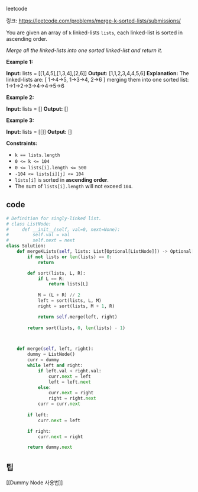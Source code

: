 leetcode

링크: https://leetcode.com/problems/merge-k-sorted-lists/submissions/

You are given an array of `k` linked-lists `lists`, each linked-list is sorted in ascending order.

_Merge all the linked-lists into one sorted linked-list and return it._

**Example 1:**

**Input:** lists = \[\[1,4,5],\[1,3,4],\[2,6]]
**Output:** \[1,1,2,3,4,4,5,6]
**Explanation:** The linked-lists are:
[
  1->4->5,
  1->3->4,
  2->6
]
merging them into one sorted list:
1->1->2->3->4->4->5->6

**Example 2:**

**Input:** lists = \[]
**Output:** \[]

**Example 3:**

**Input:** lists = \[\[]]
**Output:** \[]

**Constraints:**

- `k == lists.length`
- `0 <= k <= 104`
- `0 <= lists[i].length <= 500`
- `-104 <= lists[i][j] <= 104`
- `lists[i]` is sorted in **ascending order**.
- The sum of `lists[i].length` will not exceed `104`.

## code
```python
# Definition for singly-linked list.
# class ListNode:
#     def __init__(self, val=0, next=None):
#         self.val = val
#         self.next = next
class Solution:
    def mergeKLists(self, lists: List[Optional[ListNode]]) -> Optional[ListNode]:
        if not lists or len(lists) == 0:
            return

        def sort(lists, L, R):
            if L == R:
                return lists[L]
            
            M = (L + R) // 2
            left = sort(lists, L, M)
            right = sort(lists, M + 1, R)

            return self.merge(left, right)
        
        return sort(lists, 0, len(lists) - 1)



    def merge(self, left, right):
        dummy = ListNode()
        curr = dummy
        while left and right:
            if left.val < right.val:
                curr.next = left
                left = left.next
            else:
                curr.next = right
                right = right.next
            curr = curr.next
        
        if left:
            curr.next = left

        if right:
            curr.next = right

        return dummy.next
```

## 팁
[[Dummy Node 사용법]]
